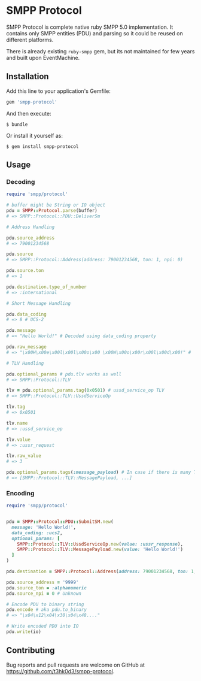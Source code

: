 # SMPP Protocol

SMPP Protocol is complete native ruby SMPP 5.0 implementation.
It contains only SMPP entities (PDU) and parsing so it could be reused on different platforms.

There is already existing ``ruby-smpp`` gem, but its not maintained for few years and built upon EventMachine.

## Installation

Add this line to your application's Gemfile:

```ruby
gem 'smpp-protocol'
```

And then execute:

    $ bundle

Or install it yourself as:

    $ gem install smpp-protocol

## Usage

### Decoding

```ruby
require 'smpp/protocol'

# buffer might be String or IO object
pdu = SMPP::Protocol.parse(buffer)
# => SMPP::Protocol::PDU::DeliverSm

# Address Handling

pdu.source_address
# => 79001234568

pdu.source
# => SMPP::Protocol::Address(address: 79001234568, ton: 1, npi: 0)

pdu.source.ton
# => 1

pdu.destination.type_of_number
# => :international

# Short Message Handling

pdu.data_coding
# => 8 # UCS-2

pdu.message
# => "Hello World!" # Decoded using data_coding property

pdu.raw_message
# => "\x00H\x00e\x00l\x00l\x00o\x00 \x00W\x00o\x00r\x00l\x00d\x00!" # 'Hello World!' encoded in USC-2 in ASCII

# TLV Handling

pdu.optional_params # pdu.tlv works as well
# => SMPP::Protocol::TLV

tlv = pdu.optional_params.tag(0x0501) # ussd_service_op TLV
# => SMPP::Protocol::TLV::UssdServiceOp

tlv.tag
# => 0x0501

tlv.name
# => :ussd_service_op

tlv.value
# => :ussr_request

tlv.raw_value
# => 3

pdu.optional_params.tags(:message_payload) # In case if there is many TLVs with same tag
# => [SMPP::Protocol::TLV::MessagePayload, ...]

```

### Encoding

```ruby
require 'smpp/protocol'


pdu = SMPP::Protocol::PDU::SubmitSM.new(
  message: 'Hello World!',
  data_coding: :ucs2,
  optional_params: [
    SMPP::Protocol::TLV::UssdServiceOp.new(value: :ussr_response),
    SMPP::Protocol::TLV::MessagePayload.new(value: 'Hello World!')
  ]
)

pdu.destination = SMPP::Protocol::Address(address: 79001234568, ton: 1, npi: 0)

pdu.source_address = '9999'
pdu.source_ton = :alphanumeric
pdu.source_npi = 0 # Unknown

# Encode PDU to binary string
pdu.encode # aka pdu.to_binary
# => "\x04\x12\x04\x30\x04\x48...."

# Write encoded PDU into IO
pdu.write(io)
```

## Contributing

Bug reports and pull requests are welcome on GitHub at https://github.com/t3hk0d3/smpp-protocol.

